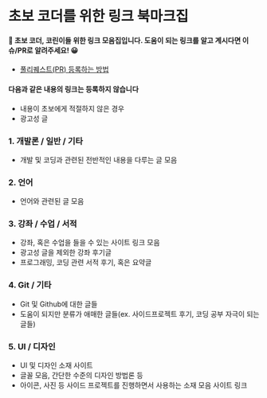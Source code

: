 # 초보 코더를 위한 링크 북마크집

#### 🔰 초보 코더, 코린이들 위한 링크 모음집입니다. 도움이 되는 링크를 알고 계시다면 이슈/PR로 알려주세요! 😀

- [풀리퀘스트(PR) 등록하는 방법](https://wayhome25.github.io/git/2017/07/08/git-first-pull-request-story/)

#### 다음과 같은 내용의 링크는 등록하지 않습니다
  - 내용이 초보에게 적절하지 않은 경우
  - 광고성 글

### 1. 개발론 / 일반 / 기타
  - 개발 및 코딩과 관련된 전반적인 내용을 다루는 글 모음


### 2. 언어
  - 언어와 관련된 글 모음

### 3. 강좌 / 수업 / 서적
  - 강좌, 혹은 수업을 들을 수 있는 사이트 링크 모음
  - 광고성 글을 제외한 강좌 후기글
  - 프로그래밍, 코딩 관련 서적 후기, 혹은 요약글


### 4. Git / 기타
  - Git 및 Github에 대한 글들
  - 도움이 되지만 분류가 애매한 글들(ex. 사이드프로젝트 후기, 코딩 공부 자극이 되는 글들) 

### 5. UI / 디자인
  - UI 및 디자인 소재 사이트
  - 글꼴 모음, 간단한 수준의 디자인 방법론 등
  - 아이콘, 사진 등 사이드 프로젝트를 진행하면서 사용하는 소재 모음 사이트 링크